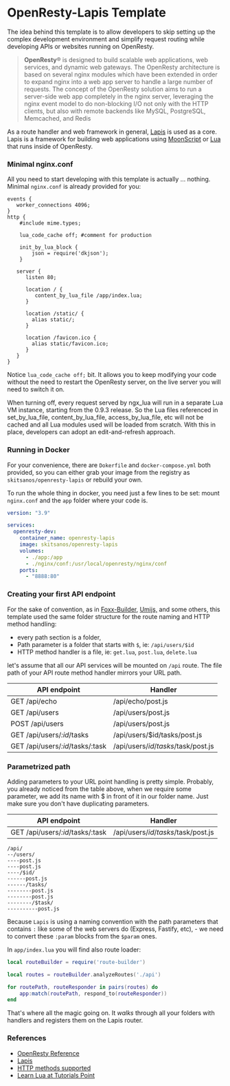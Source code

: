 # OpenResty-Lapis Template

The idea behind this template is to allow developers to skip setting up the complex development environment and simplify request routing while developing APIs or websites running on OpenResty.

> **OpenResty**® is designed to build scalable web applications, web services, and dynamic web gateways. The OpenResty architecture is based on several nginx modules which have been extended in order to expand nginx into a web app server to handle a large number of requests. The concept of the OpenResty solution aims to run a server-side web app completely in the nginx server, leveraging the nginx event model to do non-blocking I/O not only with the HTTP clients, but also with remote backends like MySQL, PostgreSQL, Memcached, and Redis

As a route handler and web framework in general, [Lapis](https://leafo.net/lapis/) is used as a core. Lapis is a framework for building web applications using [MoonScript](https://moonscript.org/) or [Lua](https://lua.org/) that runs inside of OpenResty.

### Minimal nginx.conf

All you need to start developing with this template is actually ... nothing. Minimal `nginx.conf` is already provided for you:

```
events {
   worker_connections 4096;
}
http {
    #include mime.types;

    lua_code_cache off; #comment for production

    init_by_lua_block {
        json = require('dkjson');
    }

   server {
      listen 80;

      location / {
         content_by_lua_file /app/index.lua;
      }

      location /static/ {
        alias static/;
      }

      location /favicon.ico {
        alias static/favicon.ico;
      }
   }
}
```

Notice `lua_code_cache off;` bit. It allows you to keep modifying your code without the need to restart the OpenResty server, on the live server you will need to switch it on.

When turning off, every request served by ngx_lua will run in a separate Lua VM instance, starting from the 0.9.3 release. So the Lua files referenced in set_by_lua_file, content_by_lua_file, access_by_lua_file, etc will not be cached and all Lua modules used will be loaded from scratch. With this in place, developers can adopt an edit-and-refresh approach.

### Running in Docker

For your convenience, there are `Dokerfile` and `docker-compose.yml` both provided, so you can either grab your image from the registry as `skitsanos/openresty-lapis` or rebuild your own.

To run the whole thing in docker, you need just a few lines to be set: mount `nginx.conf` and the `app` folder where your code is.

```yaml
version: "3.9"

services:
  openresty-dev:
    container_name: openresty-lapis
    image: skitsanos/openresty-lapis
    volumes:
      - ./app:/app
      - ./nginx/conf:/usr/local/openresty/nginx/conf
    ports:
      - "8888:80"
```



### Creating your first API endpoint

For the sake of convention, as in [Foxx-Builder](https://github.com/skitsanos/foxx-builder), [Umijs,](https://umijs.org/) and some others, this template used the same folder structure for the route naming and HTTP method handling:

- every path section is a folder,
- Path parameter is a folder that starts with `$`, ie: `/api/users/$id`
- HTTP method handler is a file, ie: `get.lua`, `post.lua`, `delete.lua`

let's assume that all our API services will be mounted on ```/api``` route. The file path of your API route method handler mirrors your URL path.

| **API endpoint**                 | **Handler**                       |
| -------------------------------- | --------------------------------- |
| GET /api/echo                    | /api/echo/post.js                  |
| GET /api/users                   | /api/users/post.js                 |
| POST /api/users                  | /api/users/post.js                |
| GET /api/users/_:id_/tasks       | /api/users/$id/tasks/post.js       |
| GET /api/users/_:id_/tasks/:task | /api/users/$id/tasks/$task/post.js |

### Parametrized path

Adding parameters to your URL point handling is pretty simple. Probably, you already noticed from the table above, when we require some parameter, we add its name with $ in front of it in our folder name. Just make sure you don't have duplicating parameters.

| **API endpoint**                 | **Handler**                       |
| -------------------------------- | --------------------------------- |
| GET /api/users/_:id_/tasks/:task | /api/users/$id/tasks/$task/post.js |

```
/api/
--/users/
----post.js
----post.js
----/$id/
------post.js
------/tasks/
--------post.js
--------post.js
--------/$task/
----------post.js
```

Because `Lapis` is using a naming convention with the path parameters that contains `:` like some of the web servers do (Express, Fastify, etc), - we need to convert these `:param` blocks from the `$param` ones.

In `app/index.lua` you will find also route loader:

```lua
local routeBuilder = require('route-builder')

local routes = routeBuilder.analyzeRoutes('./api')

for routePath, routeResponder in pairs(routes) do
    app:match(routePath, respond_to(routeResponder))
end
```

That's where all the magic going on. It _walks_ through all your folders with handlers and registers them on the Lapis router.

### References

- [OpenResty Reference](https://openresty-reference.readthedocs.io/en/latest/)
- [Lapis](https://leafo.net/lapis/)
- [HTTP methods supported](https://github.com/openresty/lua-nginx-module#http-method-constants)
- [Learn Lua at Tutorials Point](https://www.tutorialspoint.com/questions/category/Lua)
